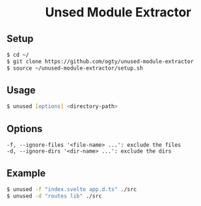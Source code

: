 <h1 align="center">Unsed Module Extractor</h1>

## Setup

```zsh
$ cd ~/
$ git clone https://github.com/ogty/unused-module-extractor
$ source ~/unused-module-extractor/setup.sh
```

## Usage

```zsh
$ unused [options] <directory-path>
```

## Options

```
-f, --ignore-files '<file-name> ...': exclude the files
-d, --ignore-dirs '<dir-name> ...': exclude the dirs
```

## Example

```zsh
$ unused -f "index.svelte app.d.ts" ./src
$ unused -d "routes lib" ./src 
```
